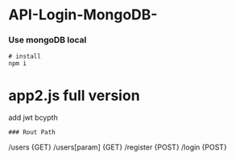 # API-Login-MongoDB-
### Use mongoDB local
``` 
# install
npm i
```
# app2.js full version
add
jwt
bcypth
```
### Rout Path
``` 
/users  {GET}
/users[param] {GET}
/register {POST}
/login {POST}
```
